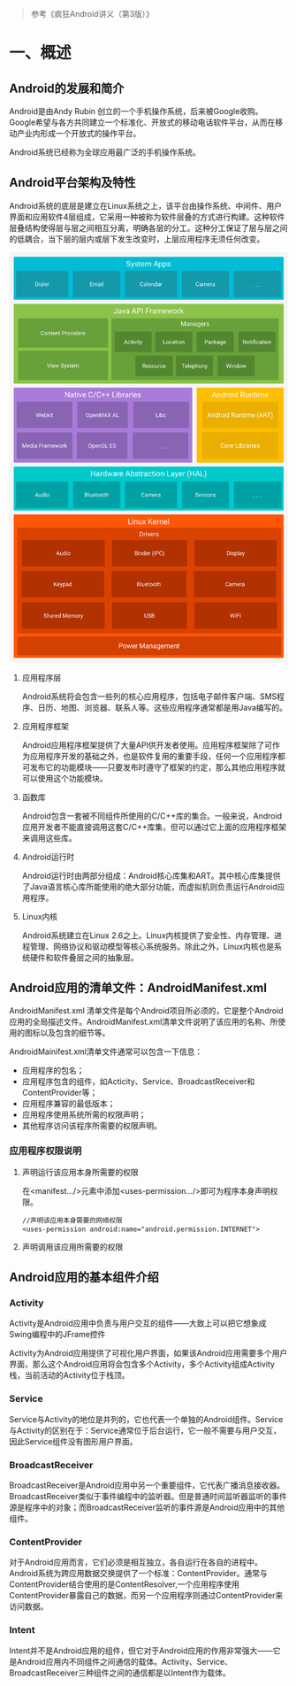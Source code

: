 >参考《疯狂Android讲义（第3版）》
<h1 id="1">一、概述</h1>
<h2 id="1.1">Android的发展和简介</h2>
Android是由Andy Rubin 创立的一个手机操作系统，后来被Google收购。Google希望与各方共同建立一个标准化、开放式的移动电话软件平台，从而在移动产业内形成一个开放式的操作平台。

Android系统已经称为全球应用最广泛的手机操作系统。
<h2 id ="1.2">Android平台架构及特性</h2>
Android系统的底层是建立在Linux系统之上，该平台由操作系统、中间件、用户界面和应用软件4层组成，它采用一种被称为软件层叠的方式进行构建。这种软件层叠结构使得层与层之间相互分离，明确各层的分工。这种分工保证了层与层之间的低耦合，当下层的层内或层下发生改变时，上层应用程序无须任何改变。

![图片](https://github.com/UMRhamster/Jobs2018/raw/master/android/img/android_system_architecture.png)

1. 应用程序层
   
   Android系统将会包含一些列的核心应用程序，包括电子邮件客户端、SMS程序、日历、地图、浏览器、联系人等。这些应用程序通常都是用Java编写的。
2. 应用程序框架

   Android应用程序框架提供了大量API供开发者使用。应用程序框架除了可作为应用程序开发的基础之外，也是软件复用的重要手段，任何一个应用程序都可发布它的功能模块——只要发布时遵守了框架的约定，那么其他应用程序就可以使用这个功能模块。
3. 函数库

   Android包含一套被不同组件所使用的C/C++库的集合。一般来说，Android应用开发者不能直接调用这套C/C++库集，但可以通过它上面的应用程序框架来调用这些库。

4. Android运行时

   Android运行时由两部分组成：Android核心库集和ART。其中核心库集提供了Java语言核心库所能使用的绝大部分功能，而虚拟机则负责运行Android应用程序。

5. Linux内核

   Android系统建立在Linux 2.6之上。Linux内核提供了安全性、内存管理、进程管理、网络协议和驱动模型等核心系统服务。除此之外，Linux内核也是系统硬件和软件叠层之间的抽象层。

<h2 id="1.3">Android应用的清单文件：AndroidManifest.xml</h2>
AndroidManifest.xml 清单文件是每个Android项目所必须的，它是整个Android应用的全局描述文件。AndroidManifest.xml清单文件说明了该应用的名称、所使用的图标以及包含的细节等。

AndroidMainifest.xml清单文件通常可以包含一下信息：

* 应用程序的包名；
* 应用程序包含的组件，如Acticity、Service、BroadcastReceiver和ContentProvider等；
* 应用程序兼容的最低版本；
* 应用程序使用系统所需的权限声明；
* 其他程序访问该程序所需要的权限声明。

### 应用程序权限说明
1. 声明运行该应用本身所需要的权限

   在<manifest.../>元素中添加<uses-permission.../>即可为程序本身声明权限。

       //声明该应用本身需要的网络权限
       <uses-permission android:name="android.permission.INTERNET">
2. 声明调用该应用所需要的权限

<h2>Android应用的基本组件介绍</h2>

### Activity
Activity是Android应用中负责与用户交互的组件——大致上可以把它想象成Swing编程中的JFrame控件

Activity为Android应用提供了可视化用户界面，如果该Android应用需要多个用户界面，那么这个Android应用将会包含多个Activity，多个Activity组成Activity栈，当前活动的Activity位于栈顶。
### Service
Service与Activity的地位是并列的，它也代表一个单独的Android组件。Service与Activity的区别在于：Service通常位于后台运行，它一般不需要与用户交互，因此Service组件没有图形用户界面。
### BroadcastReceiver
BroadcastReceiver是Android应用中另一个重要组件，它代表广播消息接收器。BroadcastReceiver类似于事件编程中的监听器。但是普通时间监听器监听的事件源是程序中的对象；而BroadcastReceiver监听的事件源是Android应用中的其他组件。
### ContentProvider
对于Android应用而言，它们必须是相互独立，各自运行在各自的进程中。Android系统为跨应用数据交换提供了一个标准：ContentProvider。通常与ContentProvider结合使用的是ContentResolver,一个应用程序使用ContentProvider暴露自己的数据，而另一个应用程序则通过ContentProvider来访问数据。
### Intent
Intent并不是Android应用的组件，但它对于Android应用的作用非常强大——它是Android应用内不同组件之间通信的载体。Activity、Service、BroadcastReceiver三种组件之间的通信都是以Intent作为载体。